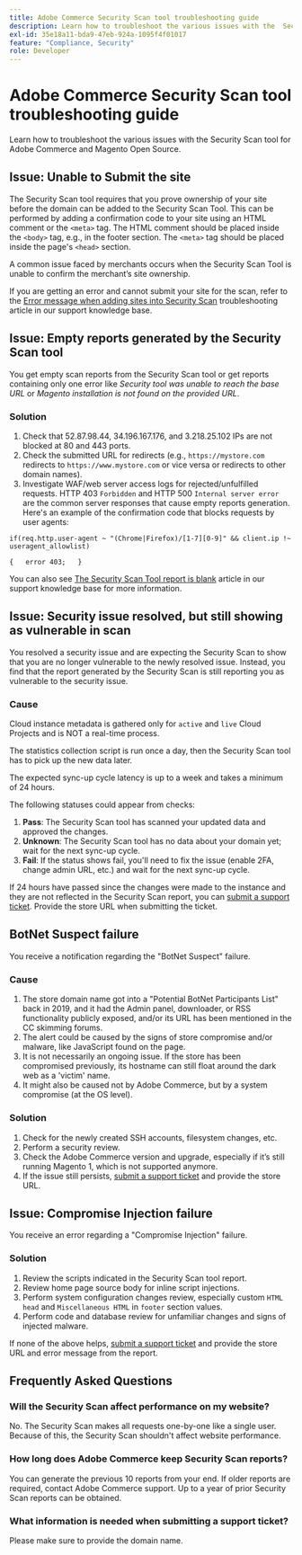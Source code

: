 ```yaml
---
title: Adobe Commerce Security Scan tool troubleshooting guide
description: Learn how to troubleshoot the various issues with the  Security Scan tool for Adobe Commerce and Magento Open Source.
exl-id: 35e18a11-bda9-47eb-924a-1095f4f01017
feature: "Compliance, Security"
role: Developer
---
```

# Adobe Commerce Security Scan tool troubleshooting guide

Learn how to troubleshoot the various issues with the  Security Scan tool for Adobe Commerce and Magento Open Source.

## Issue: Unable to Submit the site

The Security Scan tool requires that you prove ownership of your site before the domain can be added to the Security Scan Tool. This can be performed by adding a confirmation code to your site using an HTML comment or the `<meta>` tag. The HTML comment should be placed inside the `<body>` tag, e.g., in the footer section. The `<meta>` tag should be placed inside the page's `<head>` section.

A common issue faced by merchants occurs when the Security Scan Tool is unable to confirm the merchant’s site ownership.

If you are getting an error and cannot submit your site for the scan, refer to the [Error message when adding sites into Security Scan](/help/troubleshooting/miscellaneous/error-message-adding-site-into-security-scan.md) troubleshooting article in our support knowledge base.

## Issue: Empty reports generated by the Security Scan tool

You get empty scan reports from the Security Scan tool or get reports containing only one error like *Security tool was unable to reach the base URL* or *Magento installation is not found on the provided URL*.

### Solution

1. Check that 52.87.98.44, 34.196.167.176, and 3.218.25.102 IPs are not blocked at 80 and 443 ports.
1. Check the submitted URL for redirects (e.g., `https://mystore.com` redirects to `https://www.mystore.com` or vice versa or redirects to other domain names).
1. Investigate WAF/web server access logs for rejected/unfulfilled requests. HTTP 403 `Forbidden` and HTTP 500 `Internal server error` are the common server responses that cause empty reports generation. Here's an example of the confirmation code that blocks requests by user agents:

```code block
if(req.http.user-agent ~ "(Chrome|Firefox)/[1-7][0-9]" && client.ip !~ useragent_allowlist)

{   error 403;   }
```

You can also see [The Security Scan Tool report is blank](/help/troubleshooting/miscellaneous/the-security-scan-tool-report-is-blank.md) article in our support knowledge base for more information.

## Issue: Security issue resolved, but still showing as vulnerable in scan

You resolved a security issue and are expecting the Security Scan to show that you are no longer vulnerable to the newly resolved issue. Instead, you find that the report generated by the Security Scan is still reporting you as vulnerable to the security issue.

### Cause

Cloud instance metadata is gathered only for `active` and `live` Cloud Projects and is NOT a real-time process.

The statistics collection script is run once a day, then the Security Scan tool has to pick up the new data later.

The expected sync-up cycle latency is up to a week and takes a minimum of 24 hours.

The following statuses could appear from checks:

1. **Pass**: The Security Scan tool has scanned your updated data and approved the changes.
1. **Unknown**: The Security Scan tool has no data about your domain yet; wait for the next sync-up cycle.
1. **Fail**: If the status shows fail, you'll need to fix the issue (enable 2FA, change admin URL, etc.) and wait for the next sync-up cycle.

If 24 hours have passed since the changes were made to the instance and they are not reflected in the Security Scan report, you can [submit a support ticket](/help/help-center-guide/help-center/magento-help-center-user-guide.md#submit-ticket). Provide the store URL when submitting the ticket.

## BotNet Suspect failure

You receive a notification regarding the "BotNet Suspect" failure.

### Cause

1. The store domain name got into a "Potential BotNet Participants List" back in 2019, and it had the Admin panel, downloader, or RSS functionality publicly exposed, and/or its URL has been mentioned in the CC skimming forums.
1. The alert could be caused by the signs of store compromise and/or malware, like JavaScript found on the page.
1. It is not necessarily an ongoing issue. If the store has been compromised previously, its hostname can still float around the dark web as a 'victim' name.
1. It might also be caused not by Adobe Commerce, but by a system compromise (at the OS level).

### Solution

1. Check for the newly created SSH accounts, filesystem changes, etc.
1. Perform a security review.
1. Check the Adobe Commerce version and upgrade, especially if it’s still running Magento 1, which is not supported anymore.
1. If the issue still persists, [submit a support ticket](/help/help-center-guide/help-center/magento-help-center-user-guide.md#submit-ticket) and provide the store URL.

## Issue: Compromise Injection failure

You receive an error regarding a "Compromise Injection" failure.

### Solution

1. Review the scripts indicated in the Security Scan tool report.
1. Review home page source body for inline script injections.
1. Perform system configuration changes review, especially custom `HTML head` and `Miscellaneous HTML` in `footer` section values.
1. Perform code and database review for unfamiliar changes and signs of injected malware.

If none of the above helps, [submit a support ticket](/help/help-center-guide/help-center/magento-help-center-user-guide.md#submit-ticket) and provide the store URL and error message from the report.

## Frequently Asked Questions

### Will the Security Scan affect performance on my website?

No. The Security Scan makes all requests one-by-one like a single user. Because of this, the Security Scan shouldn't affect website performance.

### How long does Adobe Commerce keep Security Scan reports?

You can generate the previous 10 reports from your end. If older reports are required, contact Adobe Commerce support. Up to a year of prior Security Scan reports can be obtained.

### What information is needed when submitting a support ticket?

Please make sure to provide the domain name.
